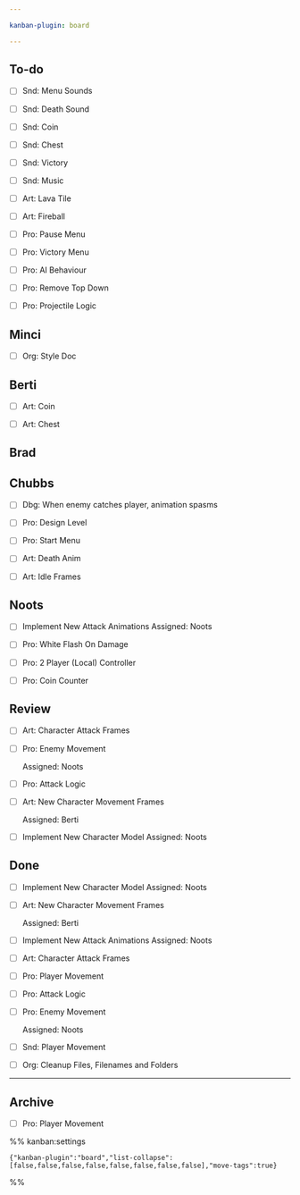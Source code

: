 ```yaml
---

kanban-plugin: board

---
```


## To-do

- [ ] Snd: Menu Sounds
- [ ] Snd: Death Sound
- [ ] Snd: Coin
- [ ] Snd: Chest
- [ ] Snd: Victory
- [ ] Snd: Music
- [ ] Art: Lava Tile
- [ ] Art: Fireball
- [ ] Pro: Pause Menu
- [ ] Pro: Victory Menu
- [ ] Pro: AI Behaviour
- [ ] Pro: Remove Top Down
- [ ] Pro: Projectile Logic


## Minci

- [ ] Org: Style Doc


## Berti

- [ ] Art: Coin
- [ ] Art: Chest


## Brad



## Chubbs

- [ ] Dbg: When enemy catches player, animation spasms
- [ ] Pro: Design Level
- [ ] Pro:  Start Menu
- [ ] Art: Death Anim
- [ ] Art: Idle Frames


## Noots

- [ ] Implement New Attack Animations
	Assigned: Noots
- [ ] Pro: White Flash On Damage
- [ ] Pro: 2 Player (Local) Controller
- [ ] Pro: Coin Counter


## Review

- [ ] Art: Character Attack Frames
- [ ] Pro: Enemy Movement
	
	Assigned: Noots
- [ ] Pro: Attack Logic
- [ ] Art: New Character Movement Frames
	
	Assigned: Berti
- [ ] Implement New Character Model
	Assigned: Noots


## Done

- [ ] Implement New Character Model
	Assigned: Noots
- [ ] Art: New Character Movement Frames
	
	Assigned: Berti
- [ ] Implement New Attack Animations
	Assigned: Noots
- [ ] Art: Character Attack Frames
- [ ] Pro: Player Movement
- [ ] Pro: Attack Logic
- [ ] Pro: Enemy Movement
	
	Assigned: Noots
- [ ] Snd: Player Movement
- [ ] Org: Cleanup Files, Filenames and Folders


***

## Archive

- [ ] Pro: Player Movement

%% kanban:settings
```
{"kanban-plugin":"board","list-collapse":[false,false,false,false,false,false,false,false],"move-tags":true}
```
%%